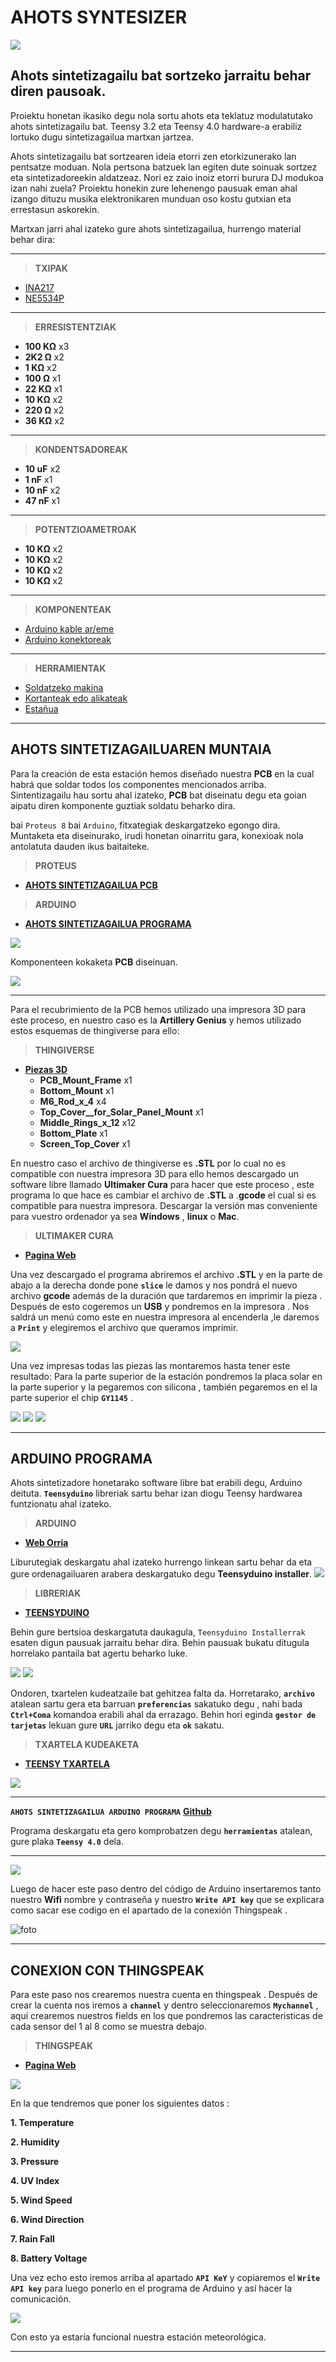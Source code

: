 # AHOTS SYNTESIZER

![](https://github.com/ABICoop/Ahots-Syntesizer/blob/main/portada.png?raw=true)

## Ahots sintetizagailu bat sortzeko jarraitu behar diren pausoak.
Proiektu honetan ikasiko degu nola sortu ahots eta teklatuz modulatutako ahots sintetizagailu bat. Teensy 3.2 eta Teensy 4.0 hardware-a erabiliz lortuko dugu sintetizagailua martxan jartzea.

Ahots sintetizagailu bat sortzearen ideia etorri zen etorkizunerako lan pentsatze moduan. Nola pertsona batzuek lan egiten dute soinuak sortzez eta sintetizadoreekin aldatzeaz. Nori ez zaio inoiz etorri burura DJ modukoa izan nahi zuela? Proiektu honekin zure lehenengo pausuak eman ahal izango dituzu musika elektronikaren munduan oso kostu gutxian eta errestasun askorekin.

Martxan jarri ahal izateko gure ahots sintetizagailua, hurrengo material behar dira:

***

> **TXIPAK**                     
* [INA217](https://www.amazon.es/Reland-Sun-INA217P-INA217-INA217AIP/dp/B09M3473CX/ref=sr_1_2?__mk_es_ES=%C3%85M%C3%85%C5%BD%C3%95%C3%91&crid=1EB6WGADDAC3R&keywords=ina217&qid=1676304989&sprefix=ina217%2Caps%2C91&sr=8-2) 
* [NE5534P](https://www.amazon.es/HUABAN-Amplificador-operativo-NE5534-unidades/dp/B0BGKPV8YF/ref=sr_1_1?__mk_es_ES=%C3%85M%C3%85%C5%BD%C3%95%C3%91&crid=AB7LONQZ8L7R&keywords=ne5534&qid=1676305036&sprefix=ne5534%2Caps%2C90&sr=8-1)

***

> **ERRESISTENTZIAK**
* **100 KΩ**  x3
* **2K2 Ω**  x2
* **1 KΩ**  x2
* **100 Ω**  x1
* **22 KΩ**  x1
* **10 KΩ**  x2
* **220 Ω**  x2
* **36 KΩ**  x2

***

> **KONDENTSADOREAK**

* **10 uF**  x2
* **1 nF**  x1
* **10 nF**  x2
* **47 nF**  x1

***

> **POTENTZIOAMETROAK**

* **10 KΩ**  x2
* **10 KΩ**  x2
* **10 KΩ**  x2
* **10 KΩ**  x2

***

> **KOMPONENTEAK**
* [Arduino kable ar/eme](https://www.amazon.com/DEPEPE-2-54mm-Headers-Arduino-Prototype/dp/B074HVBTZ4?dchild=1&keywords=female+header&qid=1614277638&sr=8-3&linkCode=sl1&tag=opegreene-20&linkId=75c0eb8c0478cfef148c03a78898a051&language=en_US&ref_=as_li_ss_tl)
* [Arduino konektoreak](https://www.amazon.com/Elegoo-EL-CP-004-Multicolored-Breadboard-arduino/dp/B01EV70C78?crid=2TGFZ04R0CTBC&dchild=1&keywords=jumper+wires+female+to+male&qid=1616433451&sprefix=jumper+wire,aps,426&sr=8-1-spons&psc=1&spLa=ZW5jcnlwdGVkUXVhbGlmaWVyPUEyU1IwMjFYUUQzQTEwJmVuY3J5cHRlZElkPUEwNjY4NjU2RzRDWkE1QVFHMFdSJmVuY3J5cHRlZEFkSWQ9QTA5NDUzMjExRUtQVk9KOTU5MVg5JndpZGdldE5hbWU9c3BfYXRmJmFjdGlvbj1jbGlja1JlZGlyZWN0JmRvTm90TG9nQ2xpY2s9dHJ1ZQ%3D%3D&linkCode=sl1&tag=opegreene-20&linkId=2b274fdd7e99e5950ab9fd82304d5d3c&language=en_US&ref_=as_li_ss_tl)

***

> **HERRAMIENTAK**
* [Soldatzeko makina](https://www.google.com/shopping/product/5042715519988754151?q=estacion+de+soldadura&prds=epd:17283412033935127216,eto:17283412033935127216_0,rsk:PC_3058408035792851722&sa=X&ved=0ahUKEwi769iqtIH2AhUGSfEDHTTRCMsQ9pwGCAU)
* [Kortanteak edo alikateak](https://www.google.com/shopping/product/1?q=cortante&prds=epd:8859887341376829913,eto:8859887341376829913_0,pid:8859887341376829913&sa=X&ved=0ahUKEwjgp7jYtIH2AhWxRPEDHVwxBD8Q9pwGCAc)
* [Estañua](https://es.rs-online.com/web/p/estano-e-hilo-de-soldar/1047189?cm_mmc=ES-PLA-DS3A-_-google-_-CSS_ES_ES_Herramienta_El%C3%A9ctrica_y_Soldadura_Whoop+(2)-_-(ES:Whoop!)+Esta%C3%B1o+e+Hilo+de+Soldar-_-1047189&matchtype=&pla-305619873070&gclid=Cj0KCQiAu62QBhC7ARIsALXijXTX-TMjnpBkwoCMX4DuGWD5Kg1hb9i8SoM2XOcIjuM4Jp8HE7iA6VYaAvr2EALw_wcB&gclsrc=aw.ds) 

***
## AHOTS SINTETIZAGAILUAREN MUNTAIA
Para la creación de esta estación hemos diseñado nuestra **PCB** en la cual habrá que soldar todos los componentes mencionados arriba. Sintentizagailu hau sortu ahal izateko, **PCB** bat diseinatu degu eta goian aipatu diren komponente guztiak soldatu beharko dira.

bai `Proteus 8` bai `Arduino`, fitxategiak deskargatzeko egongo dira. Muntaketa eta diseinurako, irudi honetan oinarritu gara, konexioak nola antolatuta dauden ikus baitaiteke.

>**PROTEUS**
* [**AHOTS SINTETIZAGAILUA PCB**](https://github.com/ABICoop/Ahots-Syntesizer/tree/main/PCB-design)

>**ARDUINO**
* [**AHOTS SINTETIZAGAILUA PROGRAMA**](https://github.com/ABICoop/Ahots-Syntesizer/tree/main/Arduino-code)

![](https://github.com/ABICoop/Ahots-Syntesizer/blob/main/images/eskema-orokorra.jpg)

Komponenteen kokaketa **PCB** diseinuan.

![](https://github.com/ABICoop/Ahots-Syntesizer/blob/main/PCB-design/pcb-design.PNG?raw=true)
***
Para el recubrimiento de la PCB hemos utilizado una impresora 3D para este proceso, en nuestro caso es la **Artillery Genius** y hemos utilizado estos esquemas de thingiverse para ello:

>**THINGIVERSE**
* [**Piezas 3D**](https://www.thingiverse.com/thing:4805867/files)
  * **PCB_Mount_Frame** x1
  * **Bottom_Mount** x1
  * **M6_Rod_x_4** x4
  * **Top_Cover__for_Solar_Panel_Mount** x1
  * **Middle_Rings_x_12** x12
  * **Bottom_Plate** x1
  * **Screen_Top_Cover** x1

En nuestro caso el archivo de thingiverse es **.STL** por lo cual no es compatible con nuestra impresora 3D para ello hemos descargado un software libre llamado **Ultimaker Cura** para hacer que este proceso , este programa lo que hace es cambiar el archivo de **.STL** a .**gcode** el cual si es compatible para nuestra impresora. Descargar la versión  mas conveniente para vuestro ordenador ya sea **Windows** , **linux** o **Mac**. 

> **ULTIMAKER CURA**
* [**Pagina Web**](https://ultimaker.com/es/software/ultimaker-cura)

Una vez descargado el programa abriremos el archivo **.STL** y en la parte de abajo a la derecha donde pone **`slice`** le damos y nos pondrá el nuevo archivo **gcode** además de la duración que tardaremos en imprimir la pieza . Después de esto cogeremos un **USB** y pondremos en la impresora .
Nos saldrá un menú como este en nuestra impresora al encenderla ,le daremos a **`Print`** y elegiremos el archivo que queramos imprimir.

![](https://raw.githubusercontent.com/wgcv/RAWR-TFT-Firmware-Artillery3D/docs/img/readme-statusscreen2.jpg)

Una vez impresas todas  las piezas las montaremos hasta tener este resultado:
Para la parte superior de la estación pondremos la placa solar en la parte superior y la pegaremos con silicona , también pegaremos en el la parte superior el chip **`GY1145`** .

![](https://content.instructables.com/ORIG/F69/A4DQ/KNG1C24N/F69A4DQKNG1C24N.jpg?auto=webp&frame=1&width=300&height=370&fit=bounds&md=352c8ed63f35b84d831084b5c881088b)
![](https://content.instructables.com/ORIG/FSM/EF5L/KMJ66N80/FSMEF5LKMJ66N80.jpg?auto=webp&frame=1&width=364&height=400&fit=bounds&md=67eb137b64ccd5b2920f499085a050e6)
![](https://content.instructables.com/ORIG/FWQ/CMIU/KMJ66M4D/FWQCMIUKMJ66M4D.jpg?auto=webp&frame=1&width=350&height=350&fit=bounds&md=a5bdcd12eaaab64c00c07865274fc026)

***

## ARDUINO PROGRAMA

Ahots sintetizadore honetarako software libre bat erabili degu, Arduino deituta. **`Teensyduino`** libreriak sartu behar izan diogu Teensy hardwarea funtzionatu ahal izateko.

>**ARDUINO**

* [**Web Orria**](https://www.arduino.cc/en/software)

Liburutegiak deskargatu ahal izateko hurrengo linkean sartu behar da eta gure ordenagailuaren arabera deskargatuko degu **Teensyduino installer**.
![](https://github.com/ABICoop/Ahots-Syntesizer/blob/main/images/Teensyduino-installer.png)

>**LIBRERIAK**
* [**TEENSYDUINO**](https://www.pjrc.com/teensy/td_download.html)

Behin gure bertsioa deskargatuta daukagula, `Teensyduino Installerrak` esaten digun pausuak jarraitu behar dira. Behin pausuak bukatu ditugula horrelako pantaila bat agertu beharko luke.

![](https://github.com/ABICoop/Ahots-Syntesizer/blob/main/images/teensyduino_installer_1.png)
![](https://github.com/ABICoop/Ahots-Syntesizer/blob/main/images/teensyduino_installer_2.png)

Ondoren, txartelen kudeatzaile bat gehitzea falta da. Horretarako, **`archivo`** atalean sartu gera eta barruan **`preferencias`** sakatuko degu 
 , nahi bada **`Ctrl+Coma`** komandoa erabili ahal da errazago. Behin hori eginda **`gestor de tarjetas`** lekuan gure **`URL`** jarriko degu eta **`ok`** sakatu.

> **TXARTELA KUDEAKETA**
* [**TEENSY TXARTELA**](https://www.pjrc.com/teensy/package_teensy_index.json)

![](https://www.esploradores.com/wp-content/uploads/2016/09/2-2-1024x496.png)

***

**`AHOTS SINTETIZAGAILUA ARDUINO PROGRAMA`** [**Github**](https://github.com/ABICoop/Ahots-Syntesizer/tree/main/Arduino-code)

Programa deskargatu eta gero komprobatzen degu **`herramientas`** atalean, gure plaka **`Teensy 4.0`** dela.
***
![](https://www.prometec.net/wp-content/uploads/2018/02/arduino-ide.png)

Luego de hacer este paso dentro del código de Arduino insertaremos tanto nuestro **Wifi** nombre y contraseña y nuestro **`Write API key`** que se explicara como sacar ese codigo en el apartado de la conexión Thingspeak . 
  
![foto](https://github.com/V1c7hor/Estacion-Meteorologica/blob/main/arduino%20captura.png?raw=true)

***

## CONEXION CON THINGSPEAK

Para este paso nos crearemos nuestra cuenta en thingspeak . Después de crear la cuenta nos iremos a **`channel`** y dentro seleccionaremos **`Mychannel`** , aquí crearemos nuestros fields en los que pondremos las caracteristicas de cada sensor del 1 al 8 como se muestra debajo.

>**THINGSPEAK**
* [**Pagina Web**](https://thingspeak.com/) 

![](https://inwfile.com/s-fu/mhzeyl.jpg)

En la que tendremos que poner los siguientes datos :

**1. Temperature**
 
**2. Humidity**

**3. Pressure**
   
**4. UV Index** 

**5. Wind Speed**

**6. Wind Direction**

**7. Rain Fall** 

**8. Battery Voltage**

Una vez echo esto iremos arriba al apartado **`API KeY`** y copiaremos el **`Write API key`** para luego ponerlo en el programa de Arduino y así hacer la comunicación.

![](https://github.com/V1c7hor/Estacion-Meteorologica/blob/main/estacion%20mm.JPG?raw=true)

Con esto ya estaría funcional nuestra estación meteorológica.

***
